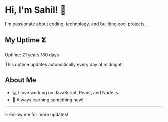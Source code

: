 # Hi, I'm Sahil! 👋

I'm passionate about coding, technology, and building cool projects.

## My Uptime ⏳
Uptime: 21 years 180 days

This uptime updates automatically every day at midnight!

## About Me
- 💻 I love working on JavaScript, React, and Node.js.
- 🎯 Always learning something new!

---

⭐️ Follow me for more updates!
